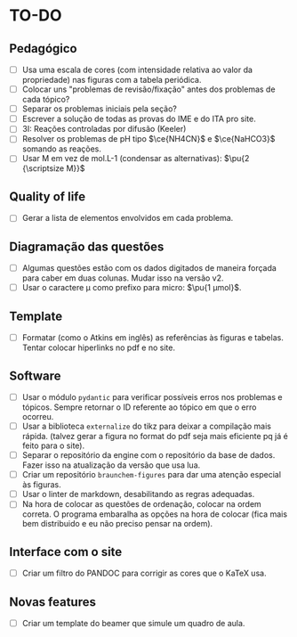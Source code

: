 # TO-DO

## Pedagógico

- [ ] Usa uma escala de cores (com intensidade relativa ao valor da propriedade) nas figuras com a tabela periódica.
- [ ] Colocar uns "problemas de revisão/fixação" antes dos problemas de cada tópico?
- [ ] Separar os problemas iniciais pela seção?
- [ ] Escrever a solução de todas as provas do IME e do ITA pro site.
- [ ] 3I: Reações controladas por difusão (Keeler)
- [ ] Resolver os problemas de pH tipo $\ce{NH4CN}$ e $\ce{NaHCO3}$ somando as reações.
- [ ] Usar M em vez de mol.L-1 (condensar as alternativas): $\pu{2 {\scriptsize M}}$

## Quality of life

- [ ] Gerar a lista de elementos envolvidos em cada problema.

## Diagramação das questões

- [ ] Algumas questões estão com os dados digitados de maneira forçada para caber em duas colunas. Mudar isso na versão v2.
- [ ] Usar o caractere µ como prefixo para micro: $\pu{1 µmol}$.

## Template

- [ ] Formatar (como o Atkins em inglês) as referências às figuras e tabelas. Tentar colocar hiperlinks no pdf e no site.

## Software

- [ ] Usar o módulo `pydantic` para verificar possíveis erros nos problemas e tópicos. Sempre retornar o ID referente ao tópico em que o erro ocorreu.
- [ ] Usar a biblioteca `externalize` do tikz para deixar a compilação mais rápida. (talvez gerar a figura no format do pdf seja mais eficiente pq já é feito para o site).
- [ ] Separar o repositório da engine com o repositório da base de dados. Fazer isso na atualização da versão que usa lua.
- [ ] Criar um repositório `braunchem-figures` para dar uma atenção especial às figuras.
- [ ] Usar o linter de markdown, desabilitando as regras adequadas.
- [ ] Na hora de colocar as questões de ordenação, colocar na ordem correta. O programa embaralha as opções na hora de colocar (fica mais bem distribuido e eu não preciso pensar na ordem).

## Interface com o site

- [ ] Criar um filtro do PANDOC para corrigir as cores que o KaTeX usa.

## Novas features

- [ ] Criar um template do beamer que simule um quadro de aula.

